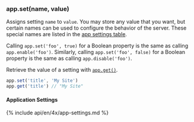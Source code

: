 <h3 id='app.set'>app.set(name, value)</h3>

Assigns setting `name` to `value`. You may store any value that you want,
but certain names can be used to configure the behavior of the server. These
special names are listed in the [app settings table](#app.settings.table).

Calling `app.set('foo', true)` for a Boolean property is the same as calling
`app.enable('foo')`. Similarly, calling `app.set('foo', false)` for a Boolean
property is the same as calling `app.disable('foo')`.

Retrieve the value of a setting with [`app.get()`](#app.get).

```js
app.set('title', 'My Site')
app.get('title') // "My Site"
```

<h4 id='app.settings.table'>Application Settings</h4>

{% include api/en/4x/app-settings.md %}
